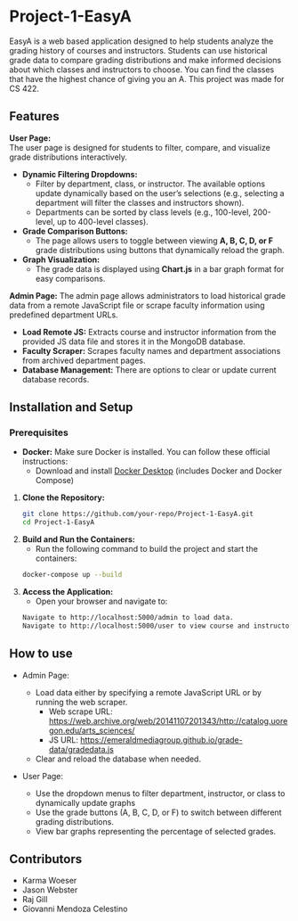 # Project-1-EasyA

EasyA is a web based application designed to help students analyze the grading history of courses and instructors. 
Students can use historical grade data to compare grading distributions and make informed decisions about which classes and instructors to choose.
You can find the classes that have the highest chance of giving you an A. This project was made for CS 422.

## Features

**User Page:**  
  The user page is designed for students to filter, compare, and visualize grade distributions interactively.  
  - **Dynamic Filtering Dropdowns:**  
    - Filter by department, class, or instructor. The available options update dynamically based on the user’s selections (e.g., selecting a department will filter the classes and instructors shown).  
    - Departments can be sorted by class levels (e.g., 100-level, 200-level, up to 400-level classes).  
  - **Grade Comparison Buttons:**  
    - The page allows users to toggle between viewing **A, B, C, D, or F** grade distributions using buttons that dynamically reload the graph.  
  - **Graph Visualization:**  
    - The grade data is displayed using **Chart.js** in a bar graph format for easy comparisons.
  
**Admin Page:**
  The admin page allows administrators to load historical grade data from a remote JavaScript file or scrape faculty information using predefined department URLs.
  - **Load Remote JS:** Extracts course and instructor information from the provided JS data file and stores it in the MongoDB database.
  - **Faculty Scraper:** Scrapes faculty names and department associations from archived department pages. 
  - **Database Management:** There are options to clear or update current database records.


## Installation and Setup

### Prerequisites
- **Docker:** Make sure Docker is installed. You can follow these official instructions:
  - Download and install [Docker Desktop](https://www.docker.com/products/docker-desktop) (includes Docker and Docker Compose)

1. **Clone the Repository:**  
   ```bash
   git clone https://github.com/your-repo/Project-1-EasyA.git
   cd Project-1-EasyA

2. **Build and Run the Containers:**
   - Run the following command to build the project and start the containers:
   ```bash
   docker-compose up --build

3. **Access the Application:**
   - Open your browser and navigate to:
   ```bash
   Navigate to http://localhost:5000/admin to load data.
   Navigate to http://localhost:5000/user to view course and instructor comparisons. 

## How to use
- Admin Page:
  - Load data either by specifying a remote JavaScript URL or by running the web scraper.
    - Web scrape URL: https://web.archive.org/web/20141107201343/http://catalog.uoregon.edu/arts_sciences/
    - JS URL: https://emeraldmediagroup.github.io/grade-data/gradedata.js
  - Clear and reload the database when needed.
 
- User Page:
  - Use the dropdown menus to filter department, instructor, or class to dynamically update graphs
  - Use the grade buttons (A, B, C, D, or F) to switch between different grading distributions.
  - View bar graphs representing the percentage of selected grades.

## Contributors
- Karma Woeser
- Jason Webster
- Raj Gill
- Giovanni Mendoza Celestino


